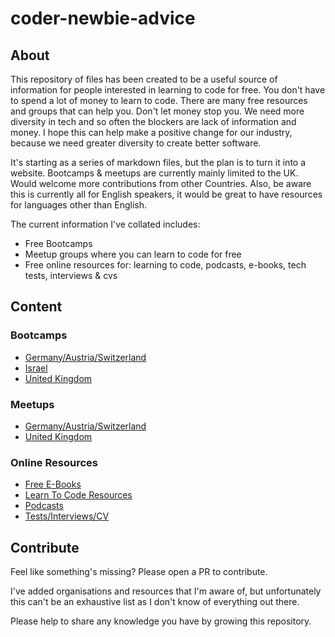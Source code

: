 # coder-newbie-advice

## About

This repository of files has been created to be a useful source of information for people interested in learning to code for free.
You don't have to spend a lot of money to learn to code. There are many free resources and groups that can help you. Don't let money stop you. We need more diversity in tech and so often the blockers are lack of information and money. I hope this can help make a positive change for our industry, because we need greater diversity to create better software.

It's starting as a series of markdown files, but the plan is to turn it into a website. Bootcamps & meetups are currently mainly limited to the UK. Would welcome more contributions from other Countries. Also, be aware this is currently all for English speakers, it would be great to have resources for languages other than English.

The current information I've collated includes:

- Free Bootcamps
- Meetup groups where you can learn to code for free
- Free online resources for: learning to code, podcasts, e-books, tech tests, interviews & cvs

## Content

### Bootcamps

- [Germany/Austria/Switzerland](bootcamps/d-a-ch/bootcamps.md)
- [Israel](bootcamps/Israel/bootcamps.md)
- [United Kingdom](bootcamps/uk/bootcamps.md)

### Meetups

- [Germany/Austria/Switzerland](meetups/d-a-ch/meetups.md)
- [United Kingdom](meetups/uk/meetups.md)

### Online Resources

- [Free E-Books](online-resources/free-ebooks.md)
- [Learn To Code Resources](online-resources/learn-to-code-resources.md)
- [Podcasts](online-resources/podcasts.md)
- [Tests/Interviews/CV](online-resources/tech-tests-and-interviews.md)

## Contribute

Feel like something's missing? Please open a PR to contribute.

I've added organisations and resources that I'm aware of, but unfortunately this can't be an exhaustive list as I don't know of everything out there.

Please help to share any knowledge you have by growing this repository.
